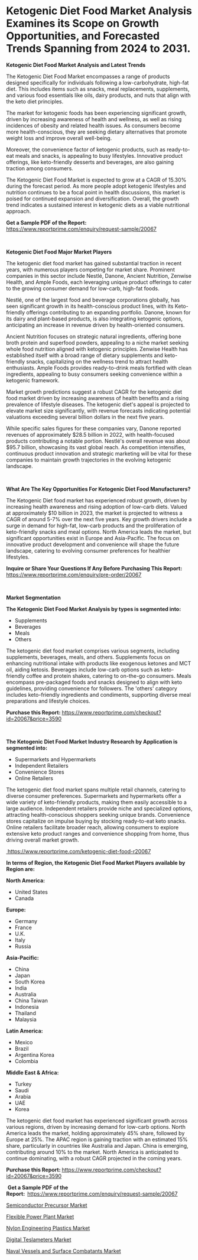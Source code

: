<p><h1>Ketogenic Diet Food Market Analysis Examines its Scope on Growth Opportunities, and Forecasted Trends Spanning from 2024 to 2031.</h1></p><p><strong>Ketogenic Diet Food Market Analysis and Latest Trends</strong></p>
<p><p>The Ketogenic Diet Food Market encompasses a range of products designed specifically for individuals following a low-carbohydrate, high-fat diet. This includes items such as snacks, meal replacements, supplements, and various food essentials like oils, dairy products, and nuts that align with the keto diet principles. </p><p>The market for ketogenic foods has been experiencing significant growth, driven by increasing awareness of health and wellness, as well as rising incidences of obesity and related health issues. As consumers become more health-conscious, they are seeking dietary alternatives that promote weight loss and improve overall well-being. </p><p>Moreover, the convenience factor of ketogenic products, such as ready-to-eat meals and snacks, is appealing to busy lifestyles. Innovative product offerings, like keto-friendly desserts and beverages, are also gaining traction among consumers. </p><p>The Ketogenic Diet Food Market is expected to grow at a CAGR of 15.30% during the forecast period. As more people adopt ketogenic lifestyles and nutrition continues to be a focal point in health discussions, this market is poised for continued expansion and diversification. Overall, the growth trend indicates a sustained interest in ketogenic diets as a viable nutritional approach.</p></p>
<p><strong>Get a Sample PDF of the Report:&nbsp;</strong> <a href="https://www.reportprime.com/enquiry/request-sample/20067?utm_campaign=40&utm_medium=2&utm_source=Github&utm_content=ia&utm_term=19112024&utm_id=ketogenic-diet-food">https://www.reportprime.com/enquiry/request-sample/20067</a></p>
<p>&nbsp;</p>
<p><strong>Ketogenic Diet Food Major Market Players</strong></p>
<p><p>The ketogenic diet food market has gained substantial traction in recent years, with numerous players competing for market share. Prominent companies in this sector include Nestlé, Danone, Ancient Nutrition, Zenwise Health, and Ample Foods, each leveraging unique product offerings to cater to the growing consumer demand for low-carb, high-fat foods.</p><p>Nestlé, one of the largest food and beverage corporations globally, has seen significant growth in its health-conscious product lines, with its Keto-friendly offerings contributing to an expanding portfolio. Danone, known for its dairy and plant-based products, is also integrating ketogenic options, anticipating an increase in revenue driven by health-oriented consumers.</p><p>Ancient Nutrition focuses on strategic natural ingredients, offering bone broth protein and superfood powders, appealing to a niche market seeking whole food nutrition aligned with ketogenic principles. Zenwise Health has established itself with a broad range of dietary supplements and keto-friendly snacks, capitalizing on the wellness trend to attract health enthusiasts. Ample Foods provides ready-to-drink meals fortified with clean ingredients, appealing to busy consumers seeking convenience within a ketogenic framework.</p><p>Market growth predictions suggest a robust CAGR for the ketogenic diet food market driven by increasing awareness of health benefits and a rising prevalence of lifestyle diseases. The ketogenic diet's appeal is projected to elevate market size significantly, with revenue forecasts indicating potential valuations exceeding several billion dollars in the next five years.</p><p>While specific sales figures for these companies vary, Danone reported revenues of approximately $28.5 billion in 2022, with health-focused products contributing a notable portion. Nestlé's overall revenue was about $95.7 billion, showcasing its vast global reach. As competition intensifies, continuous product innovation and strategic marketing will be vital for these companies to maintain growth trajectories in the evolving ketogenic landscape.</p></p>
<p>&nbsp;</p>
<p><strong>What Are The Key Opportunities For Ketogenic Diet Food Manufacturers?</strong></p>
<p><p>The Ketogenic Diet food market has experienced robust growth, driven by increasing health awareness and rising adoption of low-carb diets. Valued at approximately $10 billion in 2023, the market is projected to witness a CAGR of around 5-7% over the next five years. Key growth drivers include a surge in demand for high-fat, low-carb products and the proliferation of keto-friendly snacks and meal options. North America leads the market, but significant opportunities exist in Europe and Asia-Pacific. The focus on innovative product development and convenience will shape the future landscape, catering to evolving consumer preferences for healthier lifestyles.</p></p>
<p><strong>Inquire or Share Your Questions If Any Before Purchasing This Report:</strong> <a href="https://www.reportprime.com/enquiry/pre-order/20067?utm_campaign=40&utm_medium=2&utm_source=Github&utm_content=ia&utm_term=19112024&utm_id=ketogenic-diet-food">https://www.reportprime.com/enquiry/pre-order/20067</a></p>
<p>&nbsp;</p>
<p><strong>Market Segmentation</strong></p>
<p><strong>The Ketogenic Diet Food Market Analysis by types is segmented into:</strong></p>
<p><ul><li>Supplements</li><li>Beverages</li><li>Meals</li><li>Others</li></ul></p>
<p><p>The ketogenic diet food market comprises various segments, including supplements, beverages, meals, and others. Supplements focus on enhancing nutritional intake with products like exogenous ketones and MCT oil, aiding ketosis. Beverages include low-carb options such as keto-friendly coffee and protein shakes, catering to on-the-go consumers. Meals encompass pre-packaged foods and snacks designed to align with keto guidelines, providing convenience for followers. The 'others' category includes keto-friendly ingredients and condiments, supporting diverse meal preparations and lifestyle choices.</p></p>
<p><strong>Purchase this Report:&nbsp;</strong><a href="https://www.reportprime.com/checkout?id=20067&price=3590&utm_campaign=40&utm_medium=2&utm_source=Github&utm_content=ia&utm_term=19112024&utm_id=ketogenic-diet-food">https://www.reportprime.com/checkout?id=20067&price=3590</a></p>
<p>&nbsp;</p>
<p><strong>The Ketogenic Diet Food Market Industry Research by Application is segmented into:</strong></p>
<p><ul><li>Supermarkets and Hypermarkets</li><li>Independent Retailers</li><li>Convenience Stores</li><li>Online Retailers</li></ul></p>
<p><p>The ketogenic diet food market spans multiple retail channels, catering to diverse consumer preferences. Supermarkets and hypermarkets offer a wide variety of keto-friendly products, making them easily accessible to a large audience. Independent retailers provide niche and specialized options, attracting health-conscious shoppers seeking unique brands. Convenience stores capitalize on impulse buying by stocking ready-to-eat keto snacks. Online retailers facilitate broader reach, allowing consumers to explore extensive keto product ranges and convenience shopping from home, thus driving overall market growth.</p></p>
<p><a href="https://www.reportprime.com/ketogenic-diet-food-r20067?utm_campaign=40&utm_medium=2&utm_source=Github&utm_content=ia&utm_term=19112024&utm_id=ketogenic-diet-food">&nbsp;https://www.reportprime.com/ketogenic-diet-food-r20067</a></p>
<p><strong>In terms of Region, the Ketogenic Diet Food Market Players available by Region are:</strong></p>
<p>
    <p> <strong> North America: </strong>
        <ul>
            <li>United States</li>
            <li>Canada</li>
        </ul>
        </p> 
    <p> <strong> Europe: </strong>
        <ul>
            <li>Germany</li>
            <li>France</li>
            <li>U.K.</li>
            <li>Italy</li>
            <li>Russia</li>
        </ul>
        </p> 
    <p> <strong> Asia-Pacific: </strong>
        <ul>
            <li>China</li>
            <li>Japan</li>
            <li>South Korea</li>
            <li>India</li>
            <li>Australia</li>
            <li>China Taiwan</li>
            <li>Indonesia</li>
            <li>Thailand</li>
            <li>Malaysia</li>
        </ul>
        </p> 
    <p> <strong> Latin America: </strong>
        <ul>
            <li>Mexico</li>
            <li>Brazil</li>
            <li>Argentina Korea</li>
            <li>Colombia</li>
        </ul>
        </p> 
    <p> <strong> Middle East & Africa: </strong>
        <ul>
            <li>Turkey</li>
            <li>Saudi</li>
            <li>Arabia</li>
            <li>UAE</li>
            <li>Korea</li>
        </ul>
    </p>
    </p>
<p><p>The ketogenic diet food market has experienced significant growth across various regions, driven by increasing demand for low-carb options. North America leads the market, holding approximately 45% share, followed by Europe at 25%. The APAC region is gaining traction with an estimated 15% share, particularly in countries like Australia and Japan. China is emerging, contributing around 10% to the market. North America is anticipated to continue dominating, with a robust CAGR projected in the coming years.</p></p>
<p><strong>Purchase this Report: </strong><a href="https://www.reportprime.com/checkout?id=20067&price=3590&utm_campaign=40&utm_medium=2&utm_source=Github&utm_content=ia&utm_term=19112024&utm_id=ketogenic-diet-food">https://www.reportprime.com/checkout?id=20067&price=3590</a></p>
<p>&nbsp;<strong>Get a Sample PDF of the Report:&nbsp;&nbsp;</strong><a href="https://www.reportprime.com/enquiry/request-sample/20067?utm_campaign=40&utm_medium=2&utm_source=Github&utm_content=ia&utm_term=19112024&utm_id=ketogenic-diet-food">https://www.reportprime.com/enquiry/request-sample/20067</a></p>
<p><strong></strong></p>
<p><p><a href="https://issuu.com/reportprime-2/docs/semiconductor-precursor-market-size_01af571c11c2b8?utm_campaign=40&utm_medium=2&utm_source=Github&utm_content=ia&utm_term=19112024&utm_id=ketogenic-diet-food">Semiconductor Precursor Market</a></p><p><a href="https://www.linkedin.com/pulse/global-flexible-power-plant-market-trends-analysis-future-kexje?utm_campaign=40&utm_medium=2&utm_source=Github&utm_content=ia&utm_term=19112024&utm_id=ketogenic-diet-food">Flexible Power Plant Market</a></p><p><a href="https://issuu.com/reportprime-2/docs/nylon-engineering-plastics-market-s_5a30d2f853b3f1?utm_campaign=40&utm_medium=2&utm_source=Github&utm_content=ia&utm_term=19112024&utm_id=ketogenic-diet-food">Nylon Engineering Plastics Market</a></p><p><a href="https://github.com/abbislposival/Market-Research-Report-List-1/blob/main/digital-teslameters-market.md?utm_campaign=40&utm_medium=2&utm_source=Github&utm_content=ia&utm_term=19112024&utm_id=ketogenic-diet-food">Digital Teslameters Market</a></p><p><a href="https://www.linkedin.com/pulse/naval-vessels-surface-combatants-market2024-2031-guc7e?utm_campaign=40&utm_medium=2&utm_source=Github&utm_content=ia&utm_term=19112024&utm_id=ketogenic-diet-food">Naval Vessels and Surface Combatants Market</a></p></p>